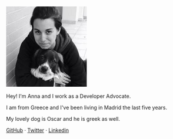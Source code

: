 ![title](image.jpg)

Hey! I'm Anna and I work as a Developer Advocate.

I am from Greece and I've been living in Madrid the last five years.

My lovely dog is Oscar and he is greek as well.

[GitHub](https://github.com/tsolakoua) · [Twitter](https://twitter.com/AnnaTsolakou) · [Linkedin](https://www.linkedin.com/in/tsolakouanna/)


